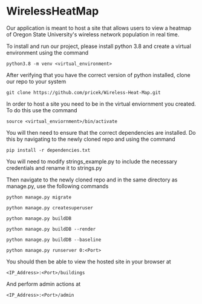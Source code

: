 # WirelessHeatMap

Our application is meant to host a site that allows users to view a heatmap of Oregon State University's wireless network population in real time.

To install and run our project, please install python 3.8 and create a virtual environment using the command

```python3.8 -m venv <virtual_environment>```

After verifying that you have the correct version of python installed, clone our repo to your system

```git clone https://github.com/pricek/Wireless-Heat-Map.git```

In order to host a site you need to be in the virtual enviornment you created. To do this use the command

```source <virtual_enviornment>/bin/activate```

You will then need to ensure that the correct dependencies are installed. Do this by navigating to the newly cloned repo and using the command

```pip install -r dependencies.txt```

You will need to modify strings_example.py to include the necessary credentials and rename it to strings.py

Then navigate to the newly cloned repo and in the same directory as manage.py, use the following commands

```python manage.py migrate```

```python manage.py createsuperuser```

```python manage.py buildDB```

```python manage.py buildDB --render```

```python manage.py buildDB --baseline```

```python manage.py runserver 0:<Port>```

You should then be able to view the hosted site in your browser at

```<IP_Address>:<Port>/buildings```

And perform admin actions at

```<IP_Address>:<Port>/admin```
